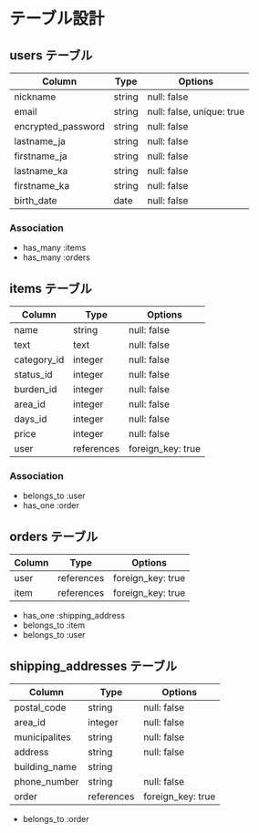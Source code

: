 # テーブル設計

## users テーブル

| Column              | Type   | Options                   |
| ------------------- | ------ | ------------------------  |
| nickname            | string | null: false               |
| email               | string | null: false, unique: true |
| encrypted_password  | string | null: false               |
| lastname_ja         | string | null: false               |
| firstname_ja        | string | null: false               |
| lastname_ka         | string | null: false               |
| firstname_ka        | string | null: false               |
| birth_date          | date   | null: false               |

### Association

- has_many :items
- has_many :orders

## items テーブル

| Column       | Type       | Options           |
| ------------ | -----------| ----------------  |
| name         | string     | null: false       |
| text         | text       | null: false       |
| category_id  | integer    | null: false       |
| status_id    | integer    | null: false       |
| burden_id    | integer    | null: false       |
| area_id      | integer    | null: false       |
| days_id      | integer    | null: false       |
| price        | integer    | null: false       |
| user         | references | foreign_key: true |


### Association

- belongs_to :user
- has_one :order

## orders テーブル

| Column  | Type       | Options           |
| ------- | ---------- | ----------------- |
| user    | references | foreign_key: true |
| item    | references | foreign_key: true |

- has_one :shipping_address
- belongs_to :item
- belongs_to :user

## shipping_addresses テーブル

| Column          | Type        | Options           |
| --------------- | ----------- | ----------------- |
| postal_code     | string      | null: false       |
| area_id         | integer     | null: false       |
| municipalites   | string      | null: false       |
| address         | string      | null: false       |
| building_name   | string      |                   |
| phone_number    | string      | null: false       |
| order           | references  | foreign_key: true |

- belongs_to :order